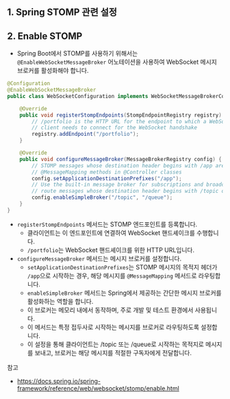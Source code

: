 ## 1. Spring STOMP 관련 설정


## 2. Enable STOMP

- Spring Boot에서 STOMP를 사용하기 위해서는 `@EnableWebSocketMessageBroker` 어노테이션을 사용하여 WebSocket 메시지 브로커를 활성화해야 합니다.

```java
@Configuration
@EnableWebSocketMessageBroker
public class WebSocketConfiguration implements WebSocketMessageBrokerConfigurer {

	@Override
	public void registerStompEndpoints(StompEndpointRegistry registry) {
		// /portfolio is the HTTP URL for the endpoint to which a WebSocket (or SockJS)
		// client needs to connect for the WebSocket handshake
		registry.addEndpoint("/portfolio");
	}

	@Override
	public void configureMessageBroker(MessageBrokerRegistry config) {
		// STOMP messages whose destination header begins with /app are routed to
		// @MessageMapping methods in @Controller classes
		config.setApplicationDestinationPrefixes("/app");
		// Use the built-in message broker for subscriptions and broadcasting and
		// route messages whose destination header begins with /topic or /queue to the broker
		config.enableSimpleBroker("/topic", "/queue");
	}
}
```

- `registerStompEndpoints` 메서드는 STOMP 엔드포인트를 등록합니다. 
  - 클라이언트는 이 엔드포인트에 연결하여 WebSocket 핸드셰이크를 수행합니다.
  - `/portfolio`는 WebSocket 핸드셰이크를 위한 HTTP URL입니다.
- `configureMessageBroker` 메서드는 메시지 브로커를 설정합니다.
  - `setApplicationDestinationPrefixes`는 STOMP 메시지의 목적지 헤더가 `/app`으로 시작하는 경우, 해당 메시지를 `@MessageMapping` 메서드로 라우팅합니다.
  - `enableSimpleBroker` 메서드는 Spring에서 제공하는 간단한 메시지 브로커를 활성화하는 역할을 합니다. 
  - 이 브로커는 메모리 내에서 동작하며, 주로 개발 및 테스트 환경에서 사용됩니다. 
  - 이 메서드는 특정 접두사로 시작하는 메시지를 브로커로 라우팅하도록 설정합니다.
  - 이 설정을 통해 클라이언트는 /topic 또는 /queue로 시작하는 목적지로 메시지를 보내고, 브로커는 해당 메시지를 적절한 구독자에게 전달합니다.

참고

- https://docs.spring.io/spring-framework/reference/web/websocket/stomp/enable.html